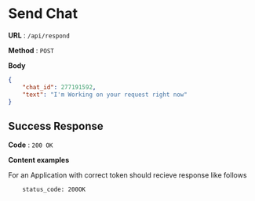 # Send Chat

**URL** : `/api/respond`

**Method** : `POST`

**Body**
```json
{
    "chat_id": 277191592,
    "text": "I'm Working on your request right now"
}
```
## Success Response

**Code** : `200 OK`

**Content examples**

For an Application with correct token should recieve response like follows

```
    status_code: 200OK
```
